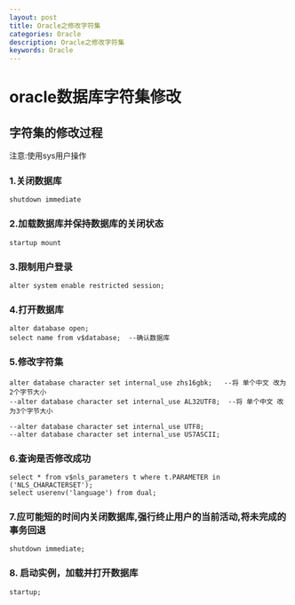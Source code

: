 ```yaml
---
layout: post
title: Oracle之修改字符集 
categories: Oracle
description: Oracle之修改字符集
keywords: Oracle
---
```


# oracle数据库字符集修改
## 字符集的修改过程
注意:使用sys用户操作
### 1.关闭数据库
```
shutdown immediate
```
### 2.加载数据库并保持数据库的关闭状态
```
startup mount
```
### 3.限制用户登录
```
alter system enable restricted session;  
```
### 4.打开数据库
```
alter database open; 
select name from v$database;  --确认数据库
```	
### 5.修改字符集
```
alter database character set internal_use zhs16gbk;   --将 单个中文 改为2个字节大小
--alter database character set internal_use AL32UTF8;  --将 单个中文 改为3个字节大小 
	
--alter database character set internal_use UTF8;
--alter database character set internal_use US7ASCII;
```
### 6.查询是否修改成功
```
select * from v$nls_parameters t where t.PARAMETER in ('NLS_CHARACTERSET');
select userenv('language') from dual;
```

### 7.应可能短的时间内关闭数据库,强行终止用户的当前活动,将未完成的事务回退 
```
shutdown immediate; 
```
### 8. 启动实例，加载并打开数据库
```
startup; 
```
